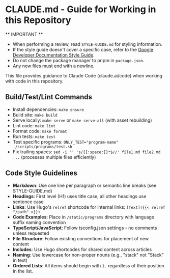 # CLAUDE.md - Guide for Working in this Repository

** IMPORTANT **
- When performing a review, read `STYLE-GUIDE.md` for styling information.
- If the style guide doesn't cover a specific case, refer to the [Google Developer Documentation Style Guide](https://developers.google.com/style).
- Do not change the package manager to pnpm in `package.json`.
- Any new files must end with a newline.


This file provides guidance to Claude Code (claude.ai/code) when working with code in this repository.

## Build/Test/Lint Commands
- Install dependencies: `make ensure`
- Build site: `make build`
- Serve locally: `make serve` or `make serve-all` (with asset rebuilding)
- Lint code: `make lint`
- Format code: `make format`
- Run tests: `make test`
- Test specific programs: `ONLY_TEST="program-name" ./scripts/programs/test.sh`
- Fix trailing spaces: `sed -i '' 's/[[:space:]]*$//' file1.md file2.md ...` (processes multiple files efficiently)

## Code Style Guidelines
- **Markdown**: Use one line per paragraph or semantic line breaks (see STYLE-GUIDE.md)
- **Headings**: First level (H1) uses title case, all other headings use sentence case
- **Links**: Use Hugo's `relref` shortcode for internal links: `[Text]({{< relref "/path" >}})`
- **Code Examples**: Place in `/static/programs` directory with language suffix naming convention
- **TypeScript/JavaScript**: Follow tsconfig.json settings - no comments unless requested
- **File Structure**: Follow existing conventions for placement of new content
- **Includes**: Use Hugo shortcodes for shared content across articles
- **Naming**: Use lowercase for non-proper nouns (e.g., "stack" not "Stack" in text)
- **Ordered Lists**: All items should begin with `1.` regardless of their position in the list.


